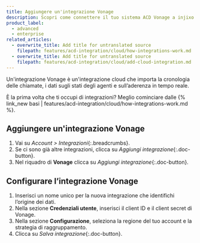 ```yaml
---
title: Aggiungere un'integrazione Vonage
description: Scopri come connettere il tuo sistema ACD Vonage a injixo per importare dati.
product_label:
  - advanced
  - enterprise
related_articles:
  - overwrite_title: Add title for untranslated source
    filepath: features/acd-integration/cloud/how-integrations-work.md
  - overwrite_title: Add title for untranslated source
    filepath: features/acd-integration/cloud/add-cloud-integration.md
---
```


Un'integrazione Vonage è un'integrazione cloud che importa la cronologia delle chiamate, i dati sugli stati degli agenti e sull’aderenza in tempo reale.

È la prima volta che ti occupi di integrazioni? Meglio cominciare dalle {% link_new basi | features/acd-integration/cloud/how-integrations-work.md %}.

## Aggiungere un'integrazione Vonage

1. Vai su _Account > Integrazioni_{:.breadcrumbs}.
2. Se ci sono già altre integrazioni, clicca su _Aggiungi integrazione_{:.doc-button}.
3. Nel riquadro di **Vonage** clicca su _Aggiungi integrazione_{:.doc-button}.

## Configurare l’integrazione Vonage

1. Inserisci un nome unico per la nuova integrazione che identifichi l’origine dei dati.
2. Nella sezione **Credenziali utente**, inserisci il client ID e il client secret di Vonage.
3. Nella sezione **Configurazione**, seleziona la regione del tuo account e la strategia di raggruppamento.
4. Clicca su _Salva integrazione_{:.doc-button}.
